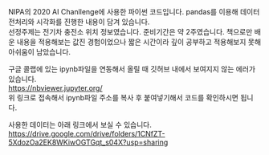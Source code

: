 NIPA의 2020 AI Chanllenge에 사용한 파이썬 코드입니다. pandas를 이용해  데이터 전처리와 시각화를 진행한 내용이 담겨 있습니다.    
선정주제는 전기차 충전소 위치 정보였습니다. 
준비기간은 약 2주였습니다. 책으로만 배운 내용을 적용해보는 값진  경험이었으나  짧은 시간이라 깊이 공부하고 적용해보지 못해 아쉬움이 남았습니다.    
    
구글 콜랩에 있는 ipynb파일을 연동해서 올릴 때 깃허브 내에서 보여지지 않는 에러가 있습니다.     
https://nbviewer.jupyter.org/       
위 링크로 접속해서 ipynb파일 주소를 복사 후 붙여넣기해서 코드를 확인하시면 됩니다.    
     
사용한 데이터는 아래 링크에서 보실 수 있습니다.    
https://drive.google.com/drive/folders/1CNfZT-5XdozOa2EK8WKiwOGTGqt_s04X?usp=sharing    
